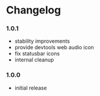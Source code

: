 # Changelog

### 1.0.1
- stability improvements
- provide devtools web audio icon
- fix statusbar icons
- internal cleanup

### 1.0.0
- initial release